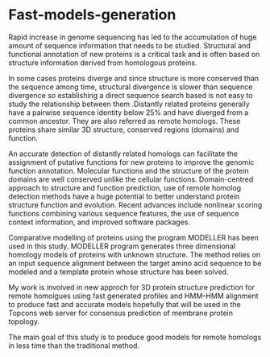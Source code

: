 # Fast-models-generation
Rapid increase in genome sequencing has led to the accumulation of huge amount of sequence information that needs to be studied. Structural and functional annotation of new proteins is a critical task and is often based on structure information derived from homologous proteins.

In some cases proteins diverge and since structure is more conserved than the sequence among time, structural divergence is slower than sequence divergence so establishing a direct sequence search based is not easy to study the relationship between them .Distantly related  proteins generally have a pairwise sequence identity below 25% and have diverged from a common ancestor. They are also referred as  remote homologs. These proteins share similar 3D structure, conserved regions (domains) and function.

An accurate detection of distantly related homologs can facilitate the assignment of putative functions for new proteins to improve the genomic function annotation. Molecular functions and the structure of the protein domains are well conserved unlike the cellular functions.  Domain-centred approach to structure and function  prediction,  use of remote homolog detection methods have a huge potential to better understand protein structure function and evolution. Recent advances include nonlinear scoring functions combining various sequence features, the use of sequence context information, and improved software packages.

Comparative modelling of proteins using  the program MODELLER has been used in this study. MODELLER program generates three dimensional homology models of proteins with unknown structure. The method relies on an input sequence alignment between the target amino acid sequence to be modeled and a template protein whose structure has been solved. 

My work is involved in new approch for 3D protein structure prediction for remote homolgues using fast generated profiles and HMM-HMM alignment to produce fast and accurate models hopefully that will be used in the Topcons web server for consensus prediction of membrane protein topology.

The main goal of this study is to produce good models for remote homologs in less time than the traditional method.
 
